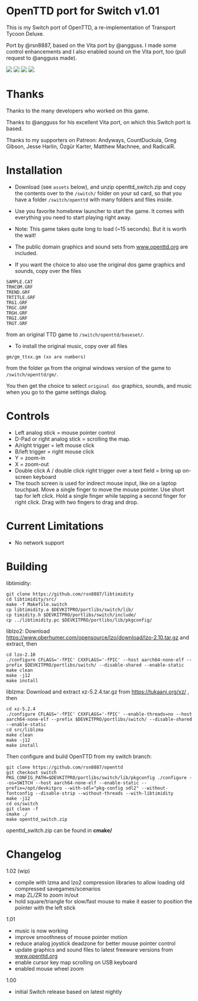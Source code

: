 # OpenTTD port for Switch v1.01

This is my Switch port of OpenTTD, a re-implementation of Transport Tycoon Deluxe.

Port by @rsn8887, based on the Vita port by @angguss. I made some control enhancements and I also enabled sound on the Vita port, too (pull request to @angguss made).

![](https://i.postimg.cc/6QkN6fLY/openttd-1.jpg)
![](https://i.postimg.cc/xCLVXN6Y/openttd-2.jpg)
![](https://i.postimg.cc/xj5zkCZv/openttd-3.jpg)
![](https://i.postimg.cc/MTvpv6fD/2019030504002300-17-F7-D349-D6-A1508-C316-B144-FC19-A67-A7.jpg)

# Thanks

Thanks to the many developers who worked on this game.

Thanks to @angguss for his excellent Vita port, on which this Switch port is based.

Thanks to my supporters on Patreon: Andyways, CountDuckula, Greg Gibson, Jesse Harlin, Özgür Karter, Matthew Machnee, and RadicalR.

# Installation

- Download (see `assets` below), and unzip openttd_switch.zip and copy the contents over to the `/switch/` folder on your sd card, so that you have a folder `/switch/openttd` with many folders and files inside.

- Use you favorite homebrew launcher to start the game. It comes with everything you need to start playing right away.

- Note: This game takes quite long to load (~15 seconds). But it is worth the wait!

- The public domain graphics and sound sets from www.openttd.org are included.

- If you want the choice to also use the original dos game graphics and sounds, copy over the files 
```
SAMPLE.CAT 
TRHCOM.GRF
TREND.GRF
TRTITLE.GRF
TRG1.GRF
TRGC.GRF
TRGH.GRF
TRGI.GRF
TRGT.GRF
```
from an original TTD game to `/switch/openttd/baseset/`.

- To install the original music, copy over all files 
```
gm/gm_ttxx.gm (xx are numbers)
```

from the folder `gm` from the original windows version of the game to `/switch/openttd/gm/`.  

You then get the choice to select `original dos` graphics, sounds, and music when you go to the game settings dialog.

# Controls

 - Left analog stick = mouse pointer control 
 - D-Pad or right analog stick = scrolling the map. 
 - A/right trigger = left mouse click 
 - B/left trigger = right mouse click 
 - Y = zoom-in 
 - X = zoom-out 
 - Double click A / double click right trigger over a text field = bring up on-screen keyboard
 - The touch screen is used for indirect mouse input, like on a laptop touchpad. Move a single finger to move the mouse pointer. Use short tap for left click. Hold a single finger while tapping a second finger for right click. Drag with two fingers to drag and drop.

# Current Limitations

 - No network support

# Building

libtimidity:
```
git clone https://github.com/rsn8887/libtimidity
cd libtimidity/src/
make -f Makefile.switch
cp libtimidity.a $DEVKITPRO/portlibs/switch/lib/
cp timidity.h $DEVKITPRO/portlibs/switch/include/
cp ../libtimidity.pc $DEVKITPRO/portlibs/lib/pkgconfig/
```

liblzo2: 
Download https://www.oberhumer.com/opensource/lzo/download/lzo-2.10.tar.gz and extract, then
```
cd lzo-2.10
./configure CFLAGS='-fPIC' CXXFLAGS='-fPIC' --host aarch64-none-elf --prefix $DEVKITPRO/portlibs/switch/ --disable-shared --enable-static
make clean
make -j12
make install
```

liblzma:
Download and extract xz-5.2.4.tar.gz from https://tukaani.org/xz/ , then
```
cd xz-5.2.4
./configure CFLAGS='-fPIC' CXXFLAGS='-fPIC' --enable-threads=no --host aarch64-none-elf --prefix $DEVKITPRO/portlibs/switch/ --disable-shared --enable-static
cd src/liblzma
make clean
make -j12
make install
```

Then configure and build OpenTTD from my switch branch:
```
git clone https://github.com/rsn8887/openttd
git checkout switch
PKG_CONFIG_PATH=$DEVKITPRO/portlibs/switch/lib/pkgconfig ./configure --os=SWITCH --host aarch64-none-elf --enable-static --prefix=/opt/devkitpro --with-sdl="pkg-config sdl2" --without-fontconfig --disable-strip --without-threads --with-libtimidity
make -j12
cd os/switch
git clean -f
cmake ./
make openttd_switch.zip
```

openttd_switch.zip can be found in __cmake/__


# Changelog

1.02 (wip)

- compile with lzma and lzo2 compression libraries to allow loading old compressed savegames/scenarios
- map ZL/ZR to zoom in/out
- hold square/triangle for slow/fast mouse to make it easier to position the pointer with the left stick 

1.01

- music is now working
- improve smoothness of mouse pointer motion
- reduce analog joystick deadzone for better mouse pointer control
- update graphics and sound files to latest freeware versions from www.openttd.org
- enable cursor key map scrolling on USB keyboard
- enabled mouse wheel zoom

1.00

- initial Switch release based on latest nightly
